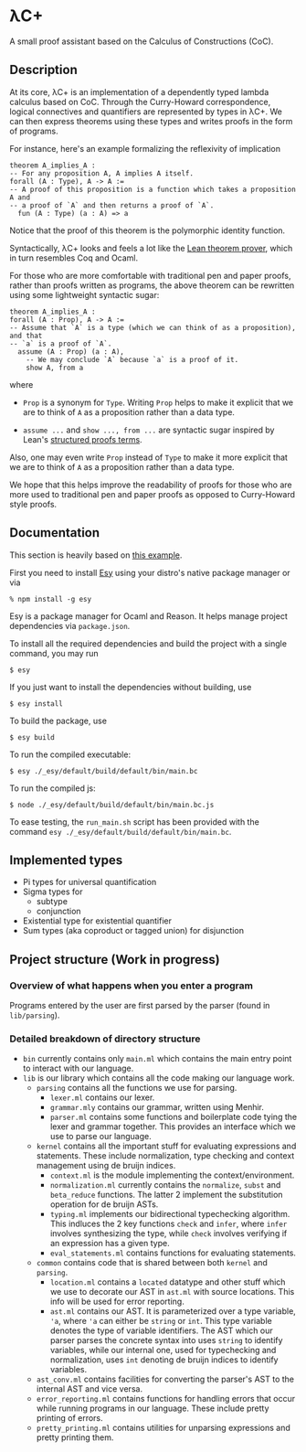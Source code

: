 # λC+
A small proof assistant based on the Calculus of Constructions (CoC).

## Description
At its core, λC+ is an implementation of a dependently typed lambda calculus
based on CoC.
Through the Curry-Howard correspondence, logical connectives and quantifiers are
represented by types in λC+.
We can then express theorems using these types and writes proofs in the form
of programs.

For instance, here's an example formalizing the reflexivity of implication
```lean
theorem A_implies_A :
-- For any proposition A, A implies A itself.
forall (A : Type), A -> A :=
-- A proof of this proposition is a function which takes a proposition A and
-- a proof of `A` and then returns a proof of `A`.
  fun (A : Type) (a : A) => a
```
Notice that the proof of this theorem is the polymorphic identity function.

Syntactically, λC+ looks and feels a lot like the 
[Lean theorem prover](https://leanprover.github.io/), which in turn resembles
Coq and Ocaml.

For those who are more comfortable with traditional pen and paper proofs,
rather than proofs written as programs, the above theorem can be rewritten using
some lightweight syntactic sugar:

```lean
theorem A_implies_A :
forall (A : Prop), A -> A :=
-- Assume that `A` is a type (which we can think of as a proposition), and that
-- `a` is a proof of `A`.
  assume (A : Prop) (a : A),
    -- We may conclude `A` because `a` is a proof of it.
    show A, from a
```

where
* `Prop` is a synonym for `Type`. Writing `Prop` helps to make it
explicit that we are to think of `A` as a proposition rather than a data type.

* `assume ...` and `show ..., from ...` are syntactic sugar inspired by Lean's
[structured proofs terms](https://leanprover.github.io/reference/expressions.html#structured-proofs).

Also, one may even write `Prop` instead of `Type` to make it more explicit that
we are to think of `A` as a proposition rather than a data type.

We hope that this helps improve the readability of proofs for those who are more
used to traditional pen and paper proofs as opposed to Curry-Howard style proofs.

## Documentation
This section is heavily based on [this example](https://github.com/esy-ocaml/hello-ocaml).

First you need to install [Esy](https://esy.sh/en/) using your distro's native
package manager or via
```console
% npm install -g esy
```

Esy is a package manager for Ocaml and Reason. It helps manage project
dependencies via `package.json`.

To install all the required dependencies and build the project with a single
command, you may run
```shell
$ esy
```

If you just want to install the dependencies without building, use
```shell
$ esy install
```

To build the package, use
```shell
$ esy build
```

To run the compiled executable:
```shell
$ esy ./_esy/default/build/default/bin/main.bc
```

To run the compiled js:
```shell
$ node ./_esy/default/build/default/bin/main.bc.js
```

To ease testing, the `run_main.sh` script has been provided with the command
`esy ./_esy/default/build/default/bin/main.bc`.

## Implemented types
- Pi types for universal quantification
- Sigma types for
  - subtype
  - conjunction
- Existential type for existential quantifier
- Sum types (aka coproduct or tagged union) for disjunction

## Project structure (Work in progress)
### Overview of what happens when you enter a program
Programs entered by the user are first parsed by the parser (found in `lib/parsing`).

### Detailed breakdown of directory structure
- `bin` currently contains only `main.ml` which contains the main entry point to
  interact with our language.
- `lib` is our library which contains all the code making our language work.
    - `parsing` contains all the functions we use for parsing.
        - `lexer.ml` contains our lexer.
        - `grammar.mly` contains our grammar, written using Menhir.
        - `parser.ml` contains some functions and boilerplate code tying the
        lexer and grammar together. This provides an interface which we use to
        parse our language.
    - `kernel` contains all the important stuff for evaluating expressions and
    statements. These include normalization, type checking and context management
    using de bruijn indices.
        - `context.ml` is the module implementing the context/environment.
        - `normalization.ml` currently contains the `normalize`, `subst` and
        `beta_reduce` functions. The latter 2 implement the substitution operation
        for de bruijn ASTs.
        - `typing.ml` implements our bidirectional typechecking algorithm.
        This indluces the 2 key functions `check` and `infer`, where `infer`
        involves synthesizing the type, while `check` involves verifying if an
        expression has a given type.
        - `eval_statements.ml` contains functions for evaluating statements.
    - `common` contains code that is shared between both `kernel` and `parsing`.
       - `location.ml` contains a `located` datatype and other stuff which we use to decorate our AST in `ast.ml`
       with source locations. This info will be used for error reporting.
       - `ast.ml` contains our AST. It is parameterized over a type variable, `'a`, where `'a` can either be `string` or `int`. This type variable denotes the type of variable identifiers. The AST which our parser parses the concrete syntax into uses `string` to identify variables, while our internal one, used for typechecking and normalization, uses `int` denoting de bruijn indices to identify variables.
   - `ast_conv.ml` contains facilities for converting the parser's AST to 
   the internal AST and vice versa.
   - `error_reporting.ml` contains functions for handling errors that occur while
   running programs in our language. These include pretty printing of errors.
   - `pretty_printing.ml` contains utilities for unparsing expressions and pretty
   printing them.
